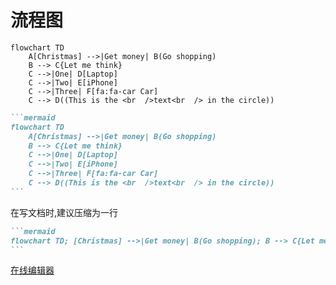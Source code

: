 # 流程图

```mermaid
flowchart TD
    A[Christmas] -->|Get money| B(Go shopping)
    B --> C{Let me think}
    C -->|One| D[Laptop]
    C -->|Two| E[iPhone]
    C -->|Three| F[fa:fa-car Car]
    C --> D((This is the <br  />text<br  /> in the circle))
```

````md
```mermaid
flowchart TD
    A[Christmas] -->|Get money| B(Go shopping)
    B --> C{Let me think}
    C -->|One| D[Laptop]
    C -->|Two| E[iPhone]
    C -->|Three| F[fa:fa-car Car]
    C --> D((This is the <br  />text<br  /> in the circle))
```
````

在写文档时,建议压缩为一行

````md
```mermaid
flowchart TD; [Christmas] -->|Get money| B(Go shopping); B --> C{Let me think}; C -->|One| D[Laptop]; C -->|Two| E[iPhone]; C -->|Three| F[fa:fa-car Car]
```
````

[在线编辑器](https://mermaid.live/edit)
